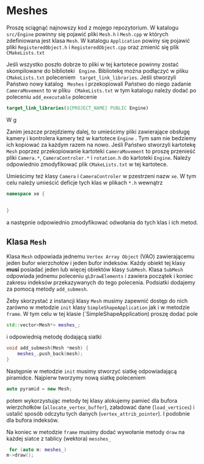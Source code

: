 # Meshes

Proszę sciągnąć najnowszy kod z mojego repozytorium. W katalogu `src/Engine` powinny się pojawić pliki `Mesh.h`
i `Mesh.cpp` w których zdefiniowana jest klasa `Mesh`. W katalogu `Application` powiny się pojawić pliki `RegisteredObject.h` i `RegisteredObject.cpp` oraz zmienić się plik `CMakeLists.txt`

Jeśli
wszystko poszło dobrze to pliki w tej kartotece powinny zostać skompilowane do biblioteki `
Engine`. Bibliotekę można podłączyć w pliku `CMakeLists.txt` poleceniem `
target_link_libraries`. Jeśli stworzyli Państwo nowy katalog `
Meshes` i przekopiowali Państwo do niego zadanie `CameraMovement` to w pliku `
CMakeLists.txt` w tym katalogu należy dodać po poleceniu `add_executable` polecenie

```cmake
target_link_libraries(${PROJECT_NAME} PUBLIC Engine)
```

W g


Zanim jeszcze przejdziemy dalej, to umieścimy pliki zawierające obsługę kamery i kontrolera kamery też w kartotece `Engine`
. Tym sam nie bedziemy ich kopiować za każdym razem na nowo. Jeśli Państwo stworzyli kartotekę `Mesh` poprzez
przekopiowanie kartoteki `CameraMovement` to proszę przenieść pliki  `Camera.*`, `CameraControler.*` i `rotation.h` do
kartoteki `Engine`. Należy odpowiednio zmodyfikować plik `CMakeLists.txt` w tej kartotece.

Umieścimy też klasy `Camera` i `CameraControler` w pzestrzeni nazw `xe`. W tym celu należy umieścić deficje tych klas w
plikach `*.h` wewnątrz

```c++
namespace xe {
    
    
}
```

a następnie odpowiednio zmodyfikować odwołania do tych klas i ich metod.

## Klasa `Mesh`

Klasa `Mesh` odpowiada jednemu `Vertex Array Object` (VAO)  zawierającemu jeden bufor wierzchołów i jeden bufor
indeksów. Każdy obiekt tej klasy __musi__ posiadać jeden lub więcej obiektów klasy `SubMesh`. Klasa `SubMesh` odpowiada
jednemu poleceniu `gLDrawElements` i zawiera początek i koniec zakresu indeksów przekazywanych do tego polecenia.
Podsiatki dodajemy za pomocą metody  `add_submesh`.

Żeby skorzystać z instancji klasy `Mesh` musimy zapewnić dostęp do nich zarówno w metodzie `init`
klasy `SimpleShapeApplication` jak i w metodzie `frame`. W tym celu w tej klasie (`SimpleShapeApplication) proszę dodać
pole

```c++
std::vector<Mesh*> meshes_; 
```

i odpowiednią metodę dodającą siatki

```c++
void add_submesh(Mesh *mesh) {
    meshes_.push_back(mesh);
}
```

Następnie w metodzie `init` musimy stworzyć siatkę odpowiadającą piramidce. Najpierw tworzymy nową siatkę poleceniem

```c++
auto pyramid = new Mesh; 
```

potem wykorzystując metody tej klasy alokujemy pamieć dla bufora wierzchołków (`allocate_vertex_buffer`), załadować
dane (`load_vertices`) i ustalić sposób odczytu tych danych (`vertex_attrib_pointer`). I podobnie dla bufora indeksów.

Na koniec w metodzie `frame` musimy dodać wywołanie metody `draw` na każdej siatce z tablicy (wektora) `messhes_`

```c++
 for (auto m: meshes_)
m->draw();
```
